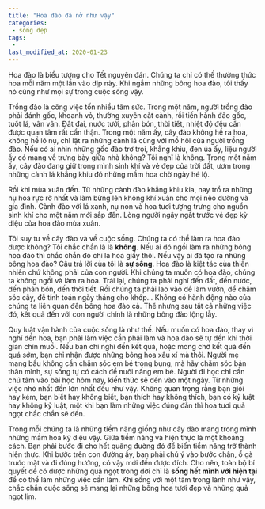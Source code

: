 ```yaml
---
title: "Hoa đào đã nở như vậy"
categories:
 - sống đẹp
tags:
 - 
last_modified_at: 2020-01-23
---
```


Hoa đào là biểu tượng cho Tết nguyên đán. Chúng ta chỉ có thế thưởng thức hoa mỗi năm một lần vào dịp này. Khi ngắm những bông hoa đào, tôi thấy nó cũng như mọi sự trong cuộc sống vậy.


Trồng đào là công việc tốn nhiều tâm sức. Trong một năm, người trồng đào phải đánh gốc, khoanh vỏ, thường xuyên cắt cành, rồi tiến hành đảo gốc, tuốt lá, vân vân. Đất đai, nước tưới, phân bón, thời tiết, nhiệt độ đều cần được quan tâm rất cẩn thận. Trong một năm ấy, cây đào không hề ra hoa, không hề ló nụ, chỉ lặt ra những cành lá cùng với mồ hôi của người trồng đào. Nếu có ai nhìn những gốc đào trơ trọi, khẳng khiu, đen úa ấy, liệu người ấy có mang về trưng bày giữa nhà không? Tôi nghĩ là không. Trong một năm ấy, cây đào đang giữ trong mình sinh khí và vẻ đẹp của trời đất, ươm trong những cành lá khẳng khiu đó những mầm hoa chờ ngày hé lộ.

Rồi khi mùa xuân đến. Từ những cành đào khẳng khiu kia, nay trổ ra những nụ hoa rực rỡ nhất và làm bừng lên không khí xuân cho mọi nẻo đường và gia đình. Cành đào với lá xanh, nụ non và hoa tươi tượng trưng cho nguồn sinh khí cho một năm mới sắp đến. Lòng người ngây ngất trước vẻ đẹp kỳ diệu của hoa đào mùa xuân.

Tôi suy tư về cây đào và về cuộc sống. Chúng ta có thể làm ra hoa đào được không? Tôi chắc chắn là là **không**. Nếu ai đó ngồi làm ra những bông hoa đào thì chắc chắn đó chỉ là hoa giấy thôi. Nếu vậy ai đã tạo ra những bông hoa đào? Câu trả lời của tôi là **sự sống**. Hoa đào là kiệt tác của thiên nhiên chứ không phải của con người. Khi chúng ta muốn có hoa đào, chúng ta không ngồi và làm ra hoa. Trái lại, chúng ta phải nghĩ đến đất, đến nước, đến phân bón, đến thời tiết. Rồi chúng ta phải lao vào để làm vườn, để chăm sóc cây, để tính toán ngày tháng cho khớp... Không có hành động nào của chúng ta liên quan đến bông hoa đào cả. Thế nhưng sau tất cả những việc đó,
kết quả đến với con người chính là những bông đào lộng lẫy.

Quy luật vận hành của cuộc sống là như thế. Nếu muốn có hoa đào, thay vì nghĩ đến hoa, bạn phải làm việc cần phải làm và hoa đào sẽ tự đến khi thời gian chín muồi. Nếu bạn chỉ nghĩ đến kết quả, hoặc mong chờ kết quả đến quá sớm, bạn chỉ nhận được những bông hoa xấu xí mà thôi. Người mẹ mang bầu không cần chăm sóc em bé trong bụng, mà hãy chăm sóc bản thân mình, sự sống tự có cách để nuôi nấng em bé. Người đi học chỉ cần chú tâm vào bài học hôm nay, kiến thức sẽ đến vào một ngày. Từ những việc nhỏ nhất đến lớn nhất đều như vậy. Không quan trọng rằng bạn giỏi hay kém, bạn biết hay không biết, bạn thích hay không thích, bạn có kỷ luật hay không kỷ luật, một khi bạn làm những việc đúng đắn thì hoa tươi quả ngọt chắc chắn sẽ đến. 

Trong mỗi chúng ta là những tiềm năng giống như cây đào mang trong mình những mầm hoa kỳ diệu vậy. Giữa tiềm năng và hiện thực là một khoảng cách. Bạn phải bước đi cho hết quãng đường đó để biến tiềm năng trở thành hiện thực. Khi bước trên con đường ấy, bạn phải chú ý vào bước chân, ổ gà trước mặt và đi đúng hướng, có vậy mới đến được đích. Cho nên, toàn bộ bí quyết để có được những quả ngọt trong đời chỉ là **sống hết mình với hiện tại** để có thể làm những việc cần làm. Khi sống với một tâm trong lành như vậy, chắc chắn cuộc sống sẽ mang lại những bông hoa tươi đẹp và những quả ngọt lịm.


